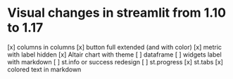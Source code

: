 # Visual changes in streamlit from 1.10 to 1.17

[x] columns in columns
[x] button full extended (and with color)
[x] metric with label hidden
[x] Altair chart with theme
[ ] dataframe
[ ] widgets label with markdown
[ ] st.info or success redesign
[ ] st.progress
[x] st.tabs
[x] colored text in markdown
